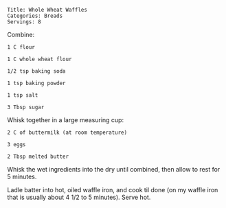 ~~~ recipe-info
Title: Whole Wheat Waffles
Categories: Breads
Servings: 8
~~~

Combine:

~~~ recipe-ingredients
1 C flour

1 C whole wheat flour

1/2 tsp baking soda

1 tsp baking powder

1 tsp salt

3 Tbsp sugar
~~~

Whisk together in a large measuring cup:

~~~ recipe-ingredients
2 C of buttermilk (at room temperature)

3 eggs

2 Tbsp melted butter
~~~

Whisk the wet ingredients into the dry until combined, then allow to rest for 5 minutes.

Ladle batter into hot, oiled waffle iron, and cook til done (on my waffle iron that is usually about
4 1/2 to 5 minutes).  Serve hot.
